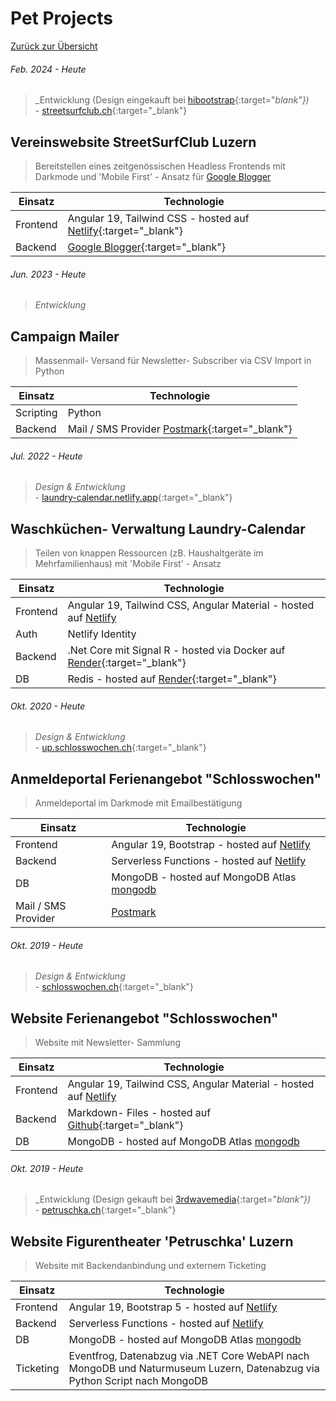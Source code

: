 # <a name="5"></a>Pet Projects

[Zurück zur Übersicht](README.md)

<div class="page"/>

###### Feb. 2024 - Heute

> _Entwicklung (Design eingekauft bei [hibootstrap](https://hibootstrap.com/){:target="_blank"})_   
\- [streetsurfclub.ch](https://streetsurfclub.ch){:target="_blank"}

## Vereinswebsite StreetSurfClub Luzern
> Bereitstellen eines zeitgenössischen Headless Frontends mit Darkmode und 'Mobile First' - Ansatz für [Google Blogger](https://www.blogger.com/) 

|Einsatz|Technologie|
|-------|-----------|
|Frontend| Angular 19, Tailwind CSS - hosted auf [Netlify](https://www.netlify.com/){:target="_blank"} |
|Backend | [Google Blogger](https://www.blogger.com/){:target="_blank"}|

###### Jun. 2023 - Heute

> _Entwicklung_   

## Campaign Mailer
> Massenmail- Versand für Newsletter- Subscriber via CSV Import in Python

|Einsatz|Technologie|
|-------|-----------|
|Scripting| Python |
|Backend | Mail / SMS Provider [Postmark](https://postmarkapp.com){:target="_blank"}|

###### Jul. 2022 - Heute

> _Design & Entwicklung_   
\- [laundry-calendar.netlify.app](https://laundry-calendar.netlify.app){:target="_blank"}

## Waschküchen- Verwaltung Laundry-Calendar
> Teilen von knappen Ressourcen (zB. Haushaltgeräte im Mehrfamilienhaus) mit 'Mobile First' - Ansatz

|Einsatz|Technologie|
|-------|-----------|
|Frontend| Angular 19, Tailwind CSS, Angular Material - hosted auf [Netlify](https://www.netlify.com/) |
|Auth| Netlify Identity |
|Backend | .Net Core mit Signal R - hosted via Docker auf [Render](https://render.com/){:target="_blank"}|
|DB | Redis - hosted auf [Render](https://render.com/){:target="_blank"}|

###### Okt. 2020 - Heute

> _Design & Entwicklung_    
\- [up.schlosswochen.ch](https://up.schlosswochen.ch/){:target="_blank"}

## Anmeldeportal Ferienangebot "Schlosswochen"
> Anmeldeportal im Darkmode mit Emailbestätigung

|Einsatz|Technologie|
|-------|-----------|
|Frontend| Angular 19, Bootstrap - hosted auf [Netlify](https://www.netlify.com/) |
|Backend | Serverless Functions - hosted auf [Netlify](https://www.netlify.com/) |
|DB | MongoDB - hosted auf MongoDB Atlas [mongodb](https://www.mongodb.com)|
|Mail / SMS Provider | [Postmark](https://postmarkapp.com)|


###### Okt. 2019 - Heute

> _Design & Entwicklung_    
\- [schlosswochen.ch](https://www.schlosswochen.ch/){:target="_blank"}

## Website Ferienangebot "Schlosswochen"
> Website mit Newsletter- Sammlung

|Einsatz|Technologie|
|-------|-----------|
|Frontend| Angular 19, Tailwind CSS, Angular Material - hosted auf [Netlify](https://www.netlify.com/) |
|Backend | Markdown- Files - hosted auf [Github](https://github.com){:target="_blank"} |
|DB | MongoDB - hosted auf MongoDB Atlas [mongodb](https://www.mongodb.com)|

###### Okt. 2019 - Heute

> _Entwicklung (Design gekauft bei [3rdwavemedia](https://themes.3rdwavemedia.com){:target="_blank"})_   
\- [petruschka.ch](https://www.petruschka.ch/){:target="_blank"}

## Website Figurentheater 'Petruschka' Luzern
> Website mit Backendanbindung und externem Ticketing

|Einsatz|Technologie|
|-------|-----------|
|Frontend| Angular 19, Bootstrap 5 - hosted auf [Netlify](https://www.netlify.com/) |
|Backend | Serverless Functions - hosted auf [Netlify](https://www.netlify.com/) |
|DB | MongoDB - hosted auf MongoDB Atlas [mongodb](https://www.mongodb.com)|
|Ticketing| Eventfrog, Datenabzug via .NET Core WebAPI nach MongoDB und Naturmuseum Luzern, Datenabzug via Python Script nach MongoDB |
